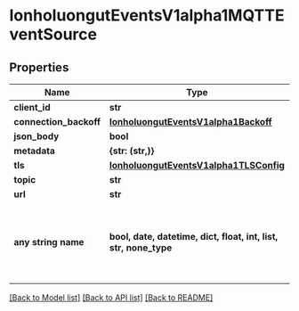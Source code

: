 # IonholuongutEventsV1alpha1MQTTEventSource


## Properties
Name | Type | Description | Notes
------------ | ------------- | ------------- | -------------
**client_id** | **str** |  | [optional] 
**connection_backoff** | [**IonholuongutEventsV1alpha1Backoff**](IonholuongutEventsV1alpha1Backoff.md) |  | [optional] 
**json_body** | **bool** |  | [optional] 
**metadata** | **{str: (str,)}** |  | [optional] 
**tls** | [**IonholuongutEventsV1alpha1TLSConfig**](IonholuongutEventsV1alpha1TLSConfig.md) |  | [optional] 
**topic** | **str** |  | [optional] 
**url** | **str** |  | [optional] 
**any string name** | **bool, date, datetime, dict, float, int, list, str, none_type** | any string name can be used but the value must be the correct type | [optional]

[[Back to Model list]](../README.md#documentation-for-models) [[Back to API list]](../README.md#documentation-for-api-endpoints) [[Back to README]](../README.md)


